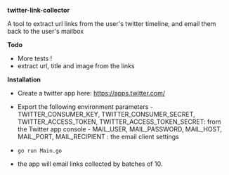 **twitter-link-collector**

A tool to extract url links from the user's twitter timeline, and email them back to the user's mailbox


**Todo**
- More tests !
- extract url, title and image from the links


**Installation**

- Create a twitter app here: https://apps.twitter.com/

- Export the following environment parameters
       - TWITTER_CONSUMER_KEY, TWITTER_CONSUMER_SECRET, TWITTER_ACCESS_TOKEN, TWITTER_ACCESS_TOKEN_SECRET: from the Twitter app console
       - MAIL_USER, MAIL_PASSWORD, MAIL_HOST, MAIL_PORT, MAIL_RECIPIENT : the email client settings

- `go run Main.go`

- the app will email links collected by batches of 10.